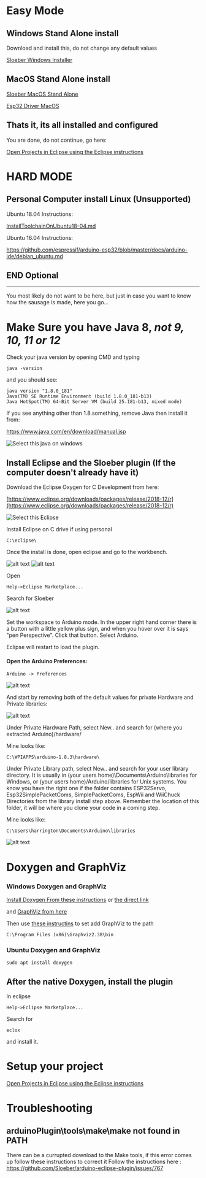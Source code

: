 # Easy Mode

## Windows Stand Alone install
Download and install this, do not change any default values

[Sloeber Windows Installer](https://github.com/WPIRoboticsEngineering/ESP32ArduinoEclipseInstaller/releases/download/0.1.0/WPI-RBE-esp32-0.1.0.exe)

## MacOS Stand Alone install

[Sloeber MacOS Stand Alone](https://github.com/WPIRoboticsEngineering/ESP32ArduinoEclipseInstaller/releases/download/0.0.0/sloeber-MacOS-Esp32.zip)

[Esp32 Driver MacOS](https://github.com/WPIRoboticsEngineering/ESP32ArduinoEclipseInstaller/releases/download/0.0.0/SiLabsUSBDriverDisk.dmg)


## Thats it, its all installed and configured

You are done, do not continue, go here:

 [Open Projects in Eclipse using the Eclipse instructions](https://github.com/WPIRoboticsEngineering/RobotInterfaceBoard/blob/master/UseEclipse.md)


# HARD MODE

## Personal Computer install Linux   (Unsupported)

Ubuntu 18.04 Instructions:

[InstallToolchainOnUbuntu18-04.md](InstallToolchainOnUbuntu18-04.md)

Ubuntu 16.04 Instructions:

https://github.com/espressif/arduino-esp32/blob/master/docs/arduino-ide/debian_ubuntu.md


## END Optional
-----



You most likely do not want to be here, but just in case you want to know how the sausage is made, here you go...

# Make Sure you have Java 8, *not 9, 10, 11 or 12*

Check your java version by opening CMD and typing 

```
java -version
```

and you should see:

```
java version "1.8.0_181"
Java(TM) SE Runtime Environment (build 1.8.0_181-b13)
Java HotSpot(TM) 64-Bit Server VM (build 25.181-b13, mixed mode)
```

If you see anything other than 1.8.something, remove Java then install it from:
  
https://www.java.com/en/download/manual.jsp  

![Select this java on windows](/docs/whichJavaWindows.png)

## Install Eclipse and the Sloeber plugin (If the computer doesn't already have it)

Download the Eclipse Oxygen for C Development from here:

[https://www.eclipse.org/downloads/packages/release/2018-12/r](https://www.eclipse.org/downloads/packages/release/2018-12/r)

![Select this Eclipse](/docs/whichEclpse.png)

Install Eclipse on C drive if using personal

```
C:\eclipse\
```

Once the install is done, open eclipse and go to the workbench. 

![alt text](/docs/openWorkspaceOnR.png)
![alt text](/docs/goToWorkspace.png)

Open

```
Help->Eclipse Marketplace...
```

Search for Sloeber 

![alt text](/docs/installSloeber.png)

Set the workspace to Arduino mode. In the upper right hand corner there is a button with a little yellow plus sign, and when you hover over it is says "pen Perspective". Click that button. Select Arduino. 

Eclipse will restart to load the plugin.

#### Open the Arduino Preferences:

```
Arduino -> Preferences
```

![alt text](/docs/ArduinoPreferences.png)

And start by removing both of the default values for private Hardware and Private libraries:

![alt text](/docs/removePrivatePaths.png)

Under Private Hardware Path, select New.. and search for (where you extracted Arduino)/hardware/ 

Mine looks like:
```
C:\WPIAPPS\arduino-1.8.3\hardware\
```

Under Private Library path, select New.. and search for your user library directory. It is usually in (your users home)\Documents\Arduino\libraries for Windows, or (your users home)/Arduino/libraries for Unix systems. You know you have the right one if the folder contains ESP32Servo, Esp32SimplePacketComs, SimplePacketComs, EspWii and WiiChuck Directories from the library install step above. Remember the location of this folder, it will be where you clone your code in a coming step. 

Mine looks like:
```
C:\Users\harrington\Documents\Arduino\libraries
```
![alt text](/docs/setPrivateFields.png)

# Doxygen and GraphViz
### Windows Doxygen and GraphViz

[Install Doxygen From these instructions](http://www.doxygen.nl/download.html)  or [the direct link](http://doxygen.nl/files/doxygen-1.8.15-setup.exe)

and [GraphViz from here](https://graphviz.gitlab.io/_pages/Download/Download_windows.html)

Then use [these instructins]( https://www.architectryan.com/2018/03/17/add-to-the-path-on-windows-10/) to set add GraphViz to the path

```
C:\Program Files (x86)\Graphviz2.38\bin
```

### Ubuntu Doxygen and GraphViz

```
sudo apt install doxygen
```
## After the native Doxygen, install the plugin

In eclipse

```
Help->Eclipse Marketplace...
```

Search for 

```
eclox
```

and install it. 

# Setup your project

 [Open Projects in Eclipse using the Eclipse instructions](https://github.com/WPIRoboticsEngineering/RobotInterfaceBoard/blob/master/UseEclipse.md)


# Troubleshooting

## arduinoPlugin\tools\make\make not found in PATH

There can be a currupted download to the Make tools, if this error comes up follow these instructions to correct it
Follow the instructions here : https://github.com/Sloeber/arduino-eclipse-plugin/issues/767



